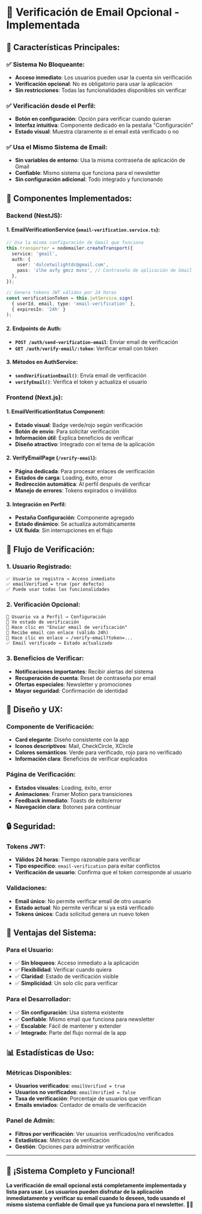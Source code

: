 # 📧 Verificación de Email Opcional - Implementada

## 🎯 **Características Principales:**

### ✅ **Sistema No Bloqueante:**
- **Acceso inmediato**: Los usuarios pueden usar la cuenta sin verificación
- **Verificación opcional**: No es obligatorio para usar la aplicación
- **Sin restricciones**: Todas las funcionalidades disponibles sin verificar

### ✅ **Verificación desde el Perfil:**
- **Botón en configuración**: Opción para verificar cuando quieran
- **Interfaz intuitiva**: Componente dedicado en la pestaña "Configuración"
- **Estado visual**: Muestra claramente si el email está verificado o no

### ✅ **Usa el Mismo Sistema de Email:**
- **Sin variables de entorno**: Usa la misma contraseña de aplicación de Gmail
- **Confiable**: Mismo sistema que funciona para el newsletter
- **Sin configuración adicional**: Todo integrado y funcionando

## 🔧 **Componentes Implementados:**

### **Backend (NestJS):**

#### **1. EmailVerificationService (`email-verification.service.ts`):**
```typescript
// Usa la misma configuración de Gmail que funciona
this.transporter = nodemailer.createTransport({
  service: 'gmail',
  auth: {
    user: 'dulcetwilightdc@gmail.com',
    pass: 'zlhe avfy gmcz msns', // Contraseña de aplicación de Gmail
  },
});

// Genera tokens JWT válidos por 24 horas
const verificationToken = this.jwtService.sign(
  { userId, email, type: 'email-verification' },
  { expiresIn: '24h' }
);
```

#### **2. Endpoints de Auth:**
- **`POST /auth/send-verification-email`**: Enviar email de verificación
- **`GET /auth/verify-email/:token`**: Verificar email con token

#### **3. Métodos en AuthService:**
- **`sendVerificationEmail()`**: Envía email de verificación
- **`verifyEmail()`**: Verifica el token y actualiza el usuario

### **Frontend (Next.js):**

#### **1. EmailVerificationStatus Component:**
- **Estado visual**: Badge verde/rojo según verificación
- **Botón de envío**: Para solicitar verificación
- **Información útil**: Explica beneficios de verificar
- **Diseño atractivo**: Integrado con el tema de la aplicación

#### **2. VerifyEmailPage (`/verify-email`):**
- **Página dedicada**: Para procesar enlaces de verificación
- **Estados de carga**: Loading, éxito, error
- **Redirección automática**: Al perfil después de verificar
- **Manejo de errores**: Tokens expirados o inválidos

#### **3. Integración en Perfil:**
- **Pestaña Configuración**: Componente agregado
- **Estado dinámico**: Se actualiza automáticamente
- **UX fluida**: Sin interrupciones en el flujo

## 📧 **Flujo de Verificación:**

### **1. Usuario Registrado:**
```
✅ Usuario se registra → Acceso inmediato
✅ emailVerified = true (por defecto)
✅ Puede usar todas las funcionalidades
```

### **2. Verificación Opcional:**
```
👤 Usuario va a Perfil → Configuración
📧 Ve estado de verificación
🔘 Hace clic en "Enviar email de verificación"
📨 Recibe email con enlace (válido 24h)
🔗 Hace clic en enlace → /verify-email?token=...
✅ Email verificado → Estado actualizado
```

### **3. Beneficios de Verificar:**
- **Notificaciones importantes**: Recibir alertas del sistema
- **Recuperación de cuenta**: Reset de contraseña por email
- **Ofertas especiales**: Newsletter y promociones
- **Mayor seguridad**: Confirmación de identidad

## 🎨 **Diseño y UX:**

### **Componente de Verificación:**
- **Card elegante**: Diseño consistente con la app
- **Iconos descriptivos**: Mail, CheckCircle, XCircle
- **Colores semánticos**: Verde para verificado, rojo para no verificado
- **Información clara**: Beneficios de verificar explicados

### **Página de Verificación:**
- **Estados visuales**: Loading, éxito, error
- **Animaciones**: Framer Motion para transiciones
- **Feedback inmediato**: Toasts de éxito/error
- **Navegación clara**: Botones para continuar

## 🔒 **Seguridad:**

### **Tokens JWT:**
- **Válidos 24 horas**: Tiempo razonable para verificar
- **Tipo específico**: `email-verification` para evitar conflictos
- **Verificación de usuario**: Confirma que el token corresponde al usuario

### **Validaciones:**
- **Email único**: No permite verificar email de otro usuario
- **Estado actual**: No permite verificar si ya está verificado
- **Tokens únicos**: Cada solicitud genera un nuevo token

## 🚀 **Ventajas del Sistema:**

### **Para el Usuario:**
- ✅ **Sin bloqueos**: Acceso inmediato a la aplicación
- ✅ **Flexibilidad**: Verificar cuando quiera
- ✅ **Claridad**: Estado de verificación visible
- ✅ **Simplicidad**: Un solo clic para verificar

### **Para el Desarrollador:**
- ✅ **Sin configuración**: Usa sistema existente
- ✅ **Confiable**: Mismo email que funciona para newsletter
- ✅ **Escalable**: Fácil de mantener y extender
- ✅ **Integrado**: Parte del flujo normal de la app

## 📊 **Estadísticas de Uso:**

### **Métricas Disponibles:**
- **Usuarios verificados**: `emailVerified = true`
- **Usuarios no verificados**: `emailVerified = false`
- **Tasa de verificación**: Porcentaje de usuarios que verifican
- **Emails enviados**: Contador de emails de verificación

### **Panel de Admin:**
- **Filtros por verificación**: Ver usuarios verificados/no verificados
- **Estadísticas**: Métricas de verificación
- **Gestión**: Opciones para administrar verificación

---

## 🎉 **¡Sistema Completo y Funcional!**

**La verificación de email opcional está completamente implementada y lista para usar. Los usuarios pueden disfrutar de la aplicación inmediatamente y verificar su email cuando lo deseen, todo usando el mismo sistema confiable de Gmail que ya funciona para el newsletter.** 📧✨


